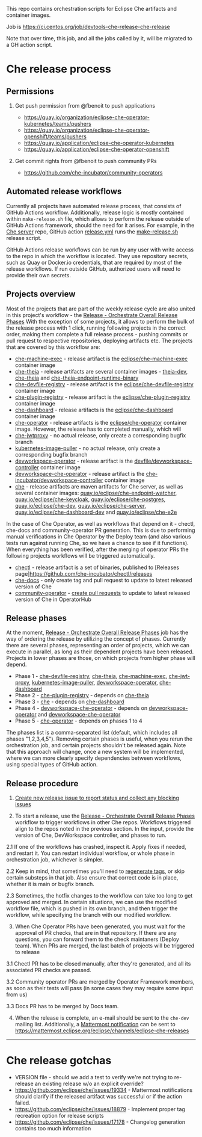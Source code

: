 This repo contains orchestration scripts for Eclipse Che artifacts and container images.

Job is https://ci.centos.org/job/devtools-che-release-che-release

Note that over time, this job, and all the jobs called by it, will be migrated to a GH action script.

# Che release process

## Permissions
 
1. Get push permission from @fbenoit to push applications
    * https://quay.io/organization/eclipse-che-operator-kubernetes/teams/pushers
    * https://quay.io/organization/eclipse-che-operator-openshift/teams/pushers 
    * https://quay.io/application/eclipse-che-operator-kubernetes
    * https://quay.io/application/eclipse-che-operator-openshift

2. Get commit rights from @fbenoit to push community PRs
    * https://github.com/che-incubator/community-operators


## Automated release workflows

Currently all projects have automated release process, that consists of GitHub Actions workflow.
Additionally, release logic is mostly contained within `make-release.sh` file, which allows to perform the release outside of GitHub Actions framework, should the need for it arises.
For example, in the [Che server](https://github.com/eclipse/che) repo, GitHub action [release.yml](https://github.com/eclipse/che/actions/workflows/release.yml) runs the [make-release.sh](https://github.com/eclipse/che/blob/master/make-release.sh) release script.

GitHub Actions release workflows can be run by any user with write access to the repo in which the workflow is located. They use repository secrets, such as Quay or Docker.io credentials, that are required by most of the release workflows. If run outside GitHub, authorized users will need to provide their own secrets.

## Projects overview
Most of the projects that are part of the weekly release cycle are also united in this project's workflow - the [Release - Orchestrate Overall Release Phases](https://github.com/eclipse/che-release/actions?query=workflow%3A%22Release+-+Orchestrate+Overall+Release+Phases%22)
With the exception of some projects, it allows to perform the bulk of the release process with 1 click, running following projects in the correct order, making them complete a full release process - pushing commits or pull request to respective repositories, deploying artifacts etc. The projects that are covered by this workflow are:
- [che-machine-exec](https://github.com/eclipse-che/che-machine-exec) - release artifact is the [eclipse/che-machine-exec](https://quay.io/repository/eclipse/che-machine-exec?tab=tags) container image
- [che-theia](https://github.com/eclipse/che-theia) - release artifacts are several container images - [theia-dev](https://quay.io/repository/eclipse/che-theia-dev?tab=tags), [che-theia](https://quay.io/repository/eclipse/che-theia?tab=tags) and [che-theia-endpoint-runtime-binary](https://quay.io/repository/eclipse/che-theia-endpoint-runtime-binary?tab=tags)
- [che-devfile-registry](https://github.com/eclipse/che-devfile-registry) - release artifact is the [eclipse/che-devfile-registry](https://quay.io/repository/eclipse/che-devfile-registry?tab=tags) container image
- [che-plugin-registry](https://github.com/eclipse/che-plugin-registry) - release artifact is the [eclipse/che-plugin-registry](https://quay.io/repository/eclipse/che-plugin-registry?tab=tags) container image
- [che-dashboard](https://github.com/eclipse/che-dashboard) - release artifacts is the [eclipse/che-dashboard](https://quay.io/repository/eclipse/che-dashboard?tab=tags) container image
- [che-operator](https://github.com/eclipse-che/che-operator) - release artifacts is the [eclipse/che-operator](https://quay.io/repository/eclipse/che-operator?tab=tags) container image. Hovewer, the release has to completed manually, which will
- [che-jwtproxy](https://github.com/eclipse/che-jwtproxy) - no actual release, only create a corresponding bugfix branch
- [kubernetes-image-puller](https://github.com/che-incubator/kubernetes-image-puller) - no actual release, only create a corresponding bugfix branch
- [devworkspace-operator](https://github.com/devfile/devworkspace-operator) - release artifact is the [devfile/devworkspace-controller](https://quay.io/repository/devfile/devworkspace-controller?tab=tags) container image
- [devworkspace-che-operator](https://github.com/che-incubator/devworkspace-che-operator) - release artifact is the [che-incubator/devworkspace-controller](https://quay.io/repository/devfile/devworkspace-controller?tab=tags) container image
- [che](https://github.com/eclipse/che) - release artifacts are maven artifacts for Che server, as well as several container images:
    [quay.io/eclipse/che-endpoint-watcher](https://quay.io/repository/eclipse/che-endpoint-watcher?tab=tags),
    [quay.io/eclipse/che-keycloak](https://quay.io/repository/eclipse/che-keycloak?tab=tags),
    [quay.io/eclipse/che-postgres](https://quay.io/repository/eclipse/che-postgres?tab=tags),
    [quay.io/eclipse/che-dev](https://quay.io/repository/eclipse/che-dev?tab=tags),
    [quay.io/eclipse/che-server](https://quay.io/repository/eclipse/che-server?tab=tags),
    [quay.io/eclipse/che-dashboard-dev](https://quay.io/repository/eclipse/che-dashboard-dev?tab=tags) and
    [quay.io/eclipse/che-e2e](https://quay.io/repository/eclipse/che-e2e?tab=tags)

In the case of Che Operator, as well as workflows that depend on it - chectl, che-docs and community-operator PR generation. This is due to performing manual verifications in Che Operator by the Deploy team (and also various tests run against running Che, so we have a chance to see if it functions). When everything has been verified, after the merging of operator PRs the following projects workflows will be triggered automatically.
- [chectl](https://github.com/che-incubator/chectl) - release artifact is a set of binaries, published to [Releases page]https://github.com/che-incubator/chectl/releases 
- [che-docs](https://github.com/eclipse/che-docs) - only create tag and pull request to update to latest released version of Che
- [community-operator](https://github.com/operator-framework/community-operators/) - [create pull requests](https://github.com/operator-framework/community-operators/pulls?q=%22Update+eclipse-che+operator%22+is%3Aopen) to update to latest released version of Che in OperatorHub

## Release phases

At the moment, [Release - Orchestrate Overall Release Phases]((https://github.com/eclipse/che-release/actions?query=workflow%3A%22Release+-+Orchestrate+Overall+Release+Phases%22)) job has the way of ordering the release by utilizing the concept of phases.
Currently there are several phases, representing an order of projects, which we can execute in parallel, as long as their dependent projects have been released. Projects in lower phases are those, on which projects from higher phase will depend.

* Phase 1 - [che-devfile-registry](https://github.com/eclipse/che-devfile-registry), [che-theia](https://github.com/eclipse/che-theia), [che-machine-exec](https://github.com/eclipse-che/che-machine-exec), [che-jwt-proxy](https://github.com/eclipse/che-jwtproxy), [kubernetes-image-puller](https://github.com/che-incubator/kubernetes-image-puller), [devworkspace-operator](https://github.com/devfile/devworkspace-operator), [che-dashboard](https://github.com/eclipse/che-dashboard)
* Phase 2 - [che-plugin-registry](https://github.com/eclipse/che-plugin-registry) - depends on [che-theia](https://github.com/eclipse/che-theia)
* Phase 3 - [che](https://github.com/eclipse/che) - depends on [che-dashboard](https://github.com/eclipse/che-dashboard)
* Phase 4 - [devworkspace-che-operator](https://github.com/che-incubator/devworkspace-che-operator) - depends on [devworkspace-operator](https://github.com/devfile/devworkspace-operator) and [devworkspace-che-operator](https://github.com/che-incubator/devworkspace-che-operator)
* Phase 5 - [che-operator](https://github.com/eclipse-che/che-operator) - depends on phases 1 to 4

The phases list is a comma-separated list (default, which includes all phases "1,2,3,4,5"). Removing certain phases is useful, when you rerun the orchestration job, and certain projects shouldn't be released again. 
Note that this approach will change, once a new system will be implemented, where we can more clearly specify dependencies between workflows, using special types of GitHub action.


## Release procedure
1. [Create new release issue to report status and collect any blocking issues](https://github.com/eclipse/che/issues/new?assignees=&labels=kind%2Frelease&template=release.md&title=Release+Che+7.FIXME)

2. To start a release, use the [Release - Orchestrate Overall Release Phases](https://github.com/eclipse/che-release/actions/workflows/release-orchestrate-overall.yml) workflow to trigger workflows in other Che repos. Workflows triggered align to the repos noted in the previous section. In the input, provide the version of Che, DevWorkspace controller, and phases to run. 

2.1 If one of the workflows has crashed, inspect it. Apply fixes if needed, and restart it. You can restart individual workflow, or whole phase in orchestration job, whichever is simpler.

2.2 Keep in mind, that sometimes you'll need to [regenerate tags](https://github.com/eclipse/che/issues/18879), or skip certain substeps in that job. Also ensure that correct code is in place, whether it is main or bugfix branch.

2.3 Sometimes, the hotfix changes to the workflow can take too long to get approved and merged. In certain situations, we can use the modified workflow file, which is pushed in its own branch, and then trigger the workflow, while specifying the branch with our modified workflow. 

3. When Che Operator PRs have been generated, you must wait for the approval of PR checks, that are in that repository. If there are any questions, you can forward them to the check maintaners (Deploy team). When PRs are merged, the last batch of projects will be triggered to release

3.1 Chectl PR has to be closed manually, after they're generated, and all its associated PR checks are passed.

3.2 Community operator PRs are merged by Operator Framework members, as soon as their tests will pass (in some cases they may require some input from us)

3.3 Docs PR has to be merged by Docs team.

4. When the release is complete, an e-mail should be sent to the `che-dev` mailing list. Additionally, a [Mattermost notification](https://github.com/eclipse/che-release/actions/workflows/release-send-mattermost-announcement.yml) can be sent to https://mattermost.eclipse.org/eclipse/channels/eclipse-che-releases

--------------


# Che release gotchas

* VERSION file - should we add a test to verify we're not trying to re-release an existing release w/o an explicit override?
* https://github.com/eclipse/che/issues/19334 - Mattermost notifications should clarify if the released artifact was successful or if the action failed. 
* https://github.com/eclipse/che/issues/18879 - Implement proper tag recreation option for release scripts
* https://github.com/eclipse/che/issues/17178 - Changelog generation contains too much information

